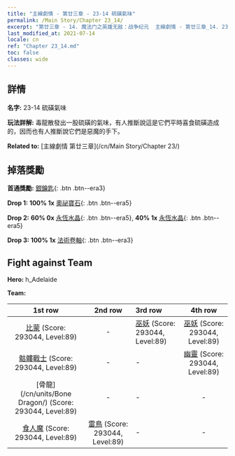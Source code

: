 ```yaml
---
title: "主線劇情 - 第廿三章 - 23-14 硫磺氣味"
permalink: /Main Story/Chapter 23_14/
excerpt: "第廿三章 - 14. 魔法门之英雄无敌：战争纪元  主線劇情 - 第廿三章_14. 23-14 硫磺氣味"
last_modified_at: 2021-07-14
locale: cn
ref: "Chapter 23_14.md"
toc: false
classes: wide
---
```


## 詳情

 **名字:** 23-14 硫磺氣味

 **玩法詳解:** 毒龍散發出一股硫磺的氣味，有人推斷說這是它們平時喜食硫磺造成的，因而也有人推斷說它們是惡魔的手下。

 **Related to:** [主線劇情 第廿三章](/cn/Main Story/Chapter 23/)

## 掉落獎勵

 **首通獎勵:** [銀鑰匙](/cn/Items/con_693/){: .btn .btn--era3}

 **Drop 1:** **100% 1x** [奧祕寶石](/cn/Items/mat_79/){: .btn .btn--era5}

 **Drop 2:** **60% 0x** [永恆水晶](/cn/Items/mat_73/){: .btn .btn--era5}, **40% 1x** [永恆水晶](/cn/Items/mat_73/){: .btn .btn--era5}

 **Drop 3:** **100% 1x** [法術卷軸](/cn/Items/con_694/){: .btn .btn--era3}


## Fight against Team
 **Hero:** h_Adelaide

 **Team:**


  | 1st row | 2nd row | 3rd row | 4th row |
  |:----:|:----:|:----|:----:|
  | [比蒙](/cn/units/Behemoth/) (Score: 293044, Level:89)  | - | [巫妖](/cn/units/Lich/) (Score: 293044, Level:89)  | [巫妖](/cn/units/Lich/) (Score: 293044, Level:89)  |
  | [骷髏戰士](/cn/units/Skeleton/) (Score: 293044, Level:89)  | - | - | [幽靈](/cn/units/Wight/) (Score: 293044, Level:89)  |
  | [骨龍](/cn/units/Bone Dragon/) (Score: 293044, Level:89)  | - | - | - |
  | [食人魔](/cn/units/Ogre/) (Score: 293044, Level:89)  | [雷鳥](/cn/units/Roc/) (Score: 293044, Level:89)  | - | - |


